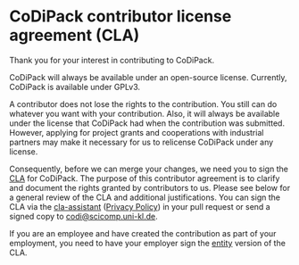 # CoDiPack contributor license agreement (CLA)

Thank you for your interest in contributing to CoDiPack.

CoDiPack will always be available under an open-source license. Currently, CoDiPack is available under GPLv3.

A contributor does not lose the rights to the contribution. You still can do whatever you want with your contribution. Also, it will always be available under the license that CoDiPack had when the contribution was submitted.
However, applying for project grants and cooperations with industrial partners may make it necessary for us to relicense CoDiPack under any license.

Consequently, before we can merge your changes, we need you to sign the
[CLA](https://gist.github.com/MaxSagebaum/b9e831cb01da96941acaa0cbae7b09ef) for CoDiPack. The purpose of this contributor agreement
is to clarify and document the rights granted by contributors to us.  Please see below for a general review of the CLA and additional justifications.
You can sign the CLA via the [cla-assistant](https://cla-assistant.io/) ([Privacy Policy](https://gist.github.com/CLAassistant/3a73e4cd729c9d0a6e30#file-privacy-md)) in your
pull request or send a signed copy to [codi@scicomp.uni-kl.de](mailto:codi@scicomp.uni-kl.de).

If you are an employee and have created the contribution as part of your employment, you need to have your employer
sign the [entity](https://gist.github.com/MaxSagebaum/ef8dc1a5ed23514783b4c6ec022c7f31) version of the CLA.
